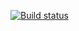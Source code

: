 [![Build status](https://ci.appveyor.com/api/projects/status/pa8tl7ff7g4p5vp5?svg=true)](https://ci.appveyor.com/project/aleks903/ajs7-hw-8-3)